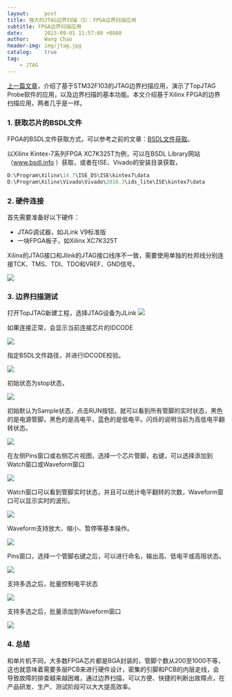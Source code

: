 ```yaml
---
layout:     post
title: 强大的JTAG边界扫描（5）：FPGA边界扫描应用
subtitle: FPGA边界扫描应用
date:       2023-09-01 11:57:00 +0800
author:     Wang Chao
header-img: img/jtag.jpg
catalog:    true
tag:
    - JTAG
---
```



[上一篇文章](https://blog.csdn.net/whik1194/article/details/125984596)，介绍了基于STM32F103的JTAG边界扫描应用，演示了TopJTAG Probe软件的应用，以及边界扫描的基本功能。本文介绍基于Xilinx FPGA的边界扫描应用，两者几乎是一样。

### 1. 获取芯片的BSDL文件

FPGA的BSDL文件获取方式，可以参考之前的文章：[BSDL文件获取](https://blog.csdn.net/whik1194/article/details/125984685)。

以Xilinx Kintex-7系列FPGA XC7K325T为例，可以在BSDL Library网站（www.bsdl.info ）获取，或者在ISE、Vivado的安装目录获取，

```c
D:\Program\Xilinx\14.7\ISE_DS\ISE\kintex7\data
D:\Program\Xilinx\Vivado\Vivado\2018.3\ids_lite\ISE\kintex7\data
```

### 2. 硬件连接

首先需要准备好以下硬件：

- JTAG调试器，如JLink V9标准版
- 一块FPGA板子，如Xilinx XC7K325T

Xilinx的JTAG接口和Jlink的JTAG接口线序不一致，需要使用单独的杜邦线分别连接TCK、TMS、TDI、TDO和VREF、GND信号。

![](https://wcc-blog.oss-accelerate.aliyuncs.com/img/230908/11.jpg)

### 3. 边界扫描测试

打开TopJTAG新建工程，选择JTAG设备为JLink
![](https://wcc-blog.oss-accelerate.aliyuncs.com/img/230908/00.jpg)

如果连接正常，会显示当前连接芯片的IDCODE

![](https://wcc-blog.oss-accelerate.aliyuncs.com/img/230908/01.jpg)

指定BSDL文件路径，并进行IDCODE校验。

![](https://wcc-blog.oss-accelerate.aliyuncs.com/img/230908/02.jpg)

初始状态为stop状态，

![](https://wcc-blog.oss-accelerate.aliyuncs.com/img/230908/03.jpg)

初始默认为Sample状态，点击RUN按钮，就可以看到所有管脚的实时状态，黑色的是电源管脚，黑色的是高电平，蓝色的是低电平。闪烁的说明当前为高低电平翻转状态。

![](https://wcc-blog.oss-accelerate.aliyuncs.com/img/230908/04.jpg)

在左侧Pins窗口或右侧芯片视图，选择一个芯片管脚，右键，可以选择添加到Watch窗口或Waveform窗口

![](https://wcc-blog.oss-accelerate.aliyuncs.com/img/230908/05.jpg)

Watch窗口可以看到管脚实时状态，并且可以统计电平翻转的次数，Waveform窗口可以显示实时的波形。

![](https://wcc-blog.oss-accelerate.aliyuncs.com/img/230908/06.jpg)

Waveform支持放大、缩小、暂停等基本操作。

![](https://wcc-blog.oss-accelerate.aliyuncs.com/img/230908/07.jpg)

Pins窗口，选择一个管脚右键之后，可以进行命名，输出高、低电平或高阻状态。

![](https://wcc-blog.oss-accelerate.aliyuncs.com/img/230908/08.jpg)

支持多选之后，批量控制电平状态

![](https://wcc-blog.oss-accelerate.aliyuncs.com/img/230908/09.jpg)

支持多选之后，批量添加到Waveform窗口

![](https://wcc-blog.oss-accelerate.aliyuncs.com/img/230908/10.jpg)

### 4. 总结

和单片机不同，大多数FPGA芯片都是BGA封装的，管脚个数从200至1000不等，这也就意味着需要多层PCB来进行硬件设计，密集的引脚和PCB的内层走线，会导致故障的排查越来越困难，通过边界扫描，可以方便、快捷的判断出故障点，在产品研发、生产、测试阶段可以大大提高效率。
